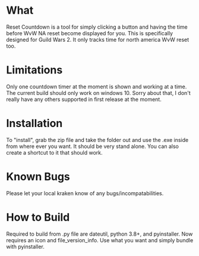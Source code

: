 # What <h8> 
Reset Countdown is a tool for simply clicking a button and having the time before WvW NA reset become displayed for you.
This is specifically designed for Guild Wars 2. It only tracks time for north america WvW reset too.

# Limitations <h8> 
Only one countdown timer at the moment is shown and working at a time.
The current build should only work on windows 10. Sorry about that, I don't really have any others supported in first release at the moment.

# Installation <h8> 
To "install", grab the zip file and take the folder out and use the .exe inside from where ever you want. It should be very stand alone.
You can also create a shortcut to it that should work.

# Known Bugs <h8> 

Please let your local kraken know of any bugs/incompatabilities.

# How to Build <h8> 
Required to build from .py file are dateutil, python 3.8+, and pyinstaller.
Now requires an icon and file_version_info. Use what you want and simply bundle with pyinstaller.
